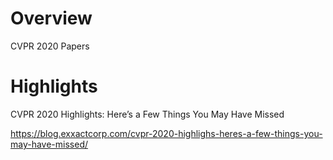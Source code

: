 
# Overview 

CVPR 2020 Papers 

# Highlights 

CVPR 2020 Highlights: Here’s a Few Things You May Have Missed

https://blog.exxactcorp.com/cvpr-2020-highlighs-heres-a-few-things-you-may-have-missed/




